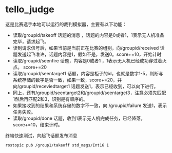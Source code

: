 # tello_judge

这是比赛选手本地可以运行的裁判模拟器，主要有以下功能：

- 读取/groupid/takeoff 话题的消息 ，话题的内容是0或者1，1表示无人机准备完毕，请求起飞。 
- 读到请求信号后，如果当前是当前正在比赛的组别，向/groupid/received 话题发送起飞准许，话题内容是1，假如不是，发送0。score+=10，开始计时
- 读取/groupid/seenfire 话题，内容是0或者1 ，1表示无人机已经成功穿过着火点。 score+=20
- 读取/groupid/seentarget1 话题，内容是柜子的id，也就是数字1-5，判断与系统存储的数字是否一致，如果一致，score+=20，并向/groupid/receviedtarget1 话题发送1，表示已经收到，可以向下进行。
- 同上，还有/groupid/seentarget2和/groupid/seentarget3，注意必须先匹配1然后再匹配2和3，识别是有顺序的。
- 如果接收到的结果和系统存储的数字不一致，向 /groupid/failure 发送1，表示任务失败。 
- 读取/groupid/done 话题，收到1表示无人机完成任务，已经降落，score+=10，结束计时。


终端快速测试，向起飞话题发布消息
```
rostopic pub /group1/takeoff std_msgs/Int16 1
```
